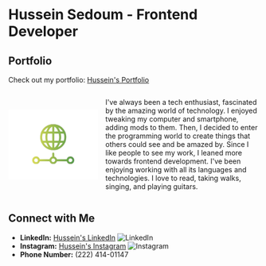 # Hussein Sedoum - Frontend Developer

## Portfolio
Check out my portfolio: [Hussein's Portfolio](https://hussein-portfolio-1.vercel.app/)

<div style="display: flex; align-items: center;">
  <img src="/public/logo.png" alt="Hussein's Logo" width="180" style="margin-right: 15px; display:inline">
  <p>I've always been a tech enthusiast, fascinated by the amazing world of technology. I enjoyed tweaking my computer and smartphone, adding mods to them. Then, I decided to enter the programming world to create things that others could see and be amazed by. Since I like people to see my work, I leaned more towards frontend development. I've been enjoying working with all its languages and technologies. I love to read, taking walks, singing, and playing guitars.</p>
</div>

## Connect with Me
- **LinkedIn:** [Hussein's LinkedIn](https://www.linkedin.com/in/husseinsa/) ![LinkedIn](https://img.shields.io/badge/-LinkedIn-0077B5?logo=linkedin&logoColor=white&style=for-the-badge)
- **Instagram:** [Hussein's Instagram](https://www.instagram.com/hussein_codes/) ![Instagram](https://img.shields.io/badge/-Instagram-E4405F?logo=instagram&logoColor=white&style=for-the-badge)
- **Phone Number:** (222) 414-01147
